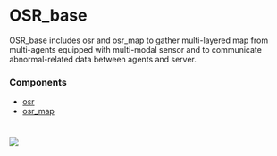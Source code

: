 # OSR_base

OSR_base includes osr and osr_map to gather multi-layered map from multi-agents equipped with multi-modal sensor and to communicate abnormal-related data between agents and server.

### Components
- [osr](osr)
- [osr_map](osr_map)

#
![](https://www.etri.re.kr/images/kor/sub5/signature08.png)
